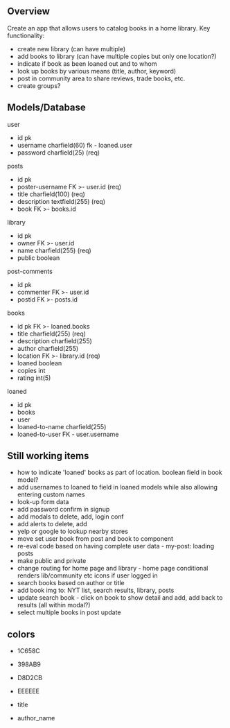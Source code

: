 ## Overview
Create an app that allows users to catalog books in a home library.
Key functionality:
  - create new library (can have multiple)
  - add books to library (can have multiple copies but only one location?)
  - indicate if book as been loaned out and to whom
  - look up books by various means (title, author, keyword)
  - post in community area to share reviews, trade books, etc.
  - create groups?

## Models/Database

user
- id pk
- username charfield(60) fk - loaned.user
- password charfield(25) (req)

posts
- id pk
- poster-username FK >- user.id (req)
- title charfield(100) (req)
- description textfield(255) (req)
- book FK >- books.id

library
- id pk
- owner FK >- user.id
- name charfield(255) (req)
- public boolean

post-comments
- id pk
- commenter FK >- user.id 
- postid FK >- posts.id 

books
- id pk FK >- loaned.books
- title charfield(255) (req)
- description charfield(255)
- author charfield(255)
- location FK >- library.id (req)
- loaned boolean
- copies int
- rating int(5)

loaned
- id pk
- books
- user
- loaned-to-name charfield(255)
- loaned-to-user FK - user.username

## Still working items

- how to indicate 'loaned' books as part of location. boolean field in book model?
- add usernames to loaned to field in loaned models while also allowing entering custom names
- look-up form data
- add password confirm in signup
- add modals to delete, add, login conf
- add alerts to delete, add
- yelp or google to lookup nearby stores
- move set user book from post and book to component
- re-eval code based on having complete user data - my-post: loading posts
- make public and private
- change routing for home page and library - home page conditional renders lib/community etc icons if user logged in
- search books based on author or title
- add book img to: NYT list, search results, library, posts
- update search book - click on book to show detail and add, add back to results (all within modal?)
- select multiple books in post update
## colors
- 1C658C
- 398AB9
- D8D2CB
- EEEEEE


- title 
- author_name
